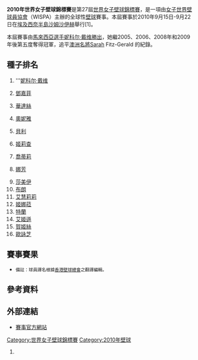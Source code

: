 **2010年世界女子壁球錦標賽**是第27屆[世界女子壁球錦標賽](https://zh.wikipedia.org/wiki/世界女子壁球錦標賽 "wikilink")，是一項由[女子世界壁球員協會](https://zh.wikipedia.org/wiki/女子世界壁球員協會 "wikilink")（WISPA）主辦的全球性[壁球](../Page/壁球.md "wikilink")賽事。本屆賽事於2010年9月15日-9月22日在[埃及](../Page/埃及.md "wikilink")[西奈半島](../Page/西奈半島.md "wikilink")[沙姆沙伊赫](../Page/沙姆沙伊赫.md "wikilink")舉行\[1\]。

本屆賽事由[馬來西亞選手](https://zh.wikipedia.org/wiki/馬來西亞 "wikilink")[妮科尔·戴维勝出](https://zh.wikipedia.org/wiki/妮科尔·戴维 "wikilink")，她繼2005、2006、2008年和2009年後第五度奪得冠軍，追平[澳洲名將Sarah](https://zh.wikipedia.org/wiki/澳洲 "wikilink") Fitz-Gerald 的紀錄。

## 種子排名

1.  '''[妮科尔·戴维](https://zh.wikipedia.org/wiki/妮科尔·戴维 "wikilink")

2.  [鄧嘉菲](https://zh.wikipedia.org/wiki/Jenny_Duncalf "wikilink")

3.  [華達絲](https://zh.wikipedia.org/wiki/Alison_Waters "wikilink")

4.  [奧妮雅](https://zh.wikipedia.org/wiki/Omneya_Abdel_Kawy "wikilink")

5.  [貝利](https://zh.wikipedia.org/wiki/Madeline_Perry "wikilink")

6.  [姬莉查](https://zh.wikipedia.org/wiki/Natalie_Grainger "wikilink")

7.  [喬蒂莉](https://zh.wikipedia.org/wiki/Natalie_Grinham "wikilink")

8.  [娜芳](https://zh.wikipedia.org/wiki/Laura_Massaro "wikilink")

<!-- end list -->

9.   [莎美伊](https://zh.wikipedia.org/wiki/Camille_Serme "wikilink")
10.  [布朗](https://zh.wikipedia.org/wiki/Kasey_Brown "wikilink")
11.  [艾慧莉莉](https://zh.wikipedia.org/wiki/Raneem_El_Weleily "wikilink")
12.  [姬娜菈](https://zh.wikipedia.org/wiki/Engy_Kheirallah "wikilink")
13.  [特蘭](https://zh.wikipedia.org/wiki/Samantha_Teran "wikilink")
14.  [艾姬遜](https://zh.wikipedia.org/wiki/Vanessa_Atkinson "wikilink")
15.  [賀姬絲](https://zh.wikipedia.org/wiki/Jaclyn_Hawkes "wikilink")
16.  [歐詠芝](../Page/歐詠芝.md "wikilink")

## 賽事賽果

  - <small>備註：球員譯名根據[香港壁球總會](../Page/香港壁球總會.md "wikilink")之翻譯編輯。</small>

## 參考資料

## 外部連結

  - [賽事官方網站](https://web.archive.org/web/20100925200652/http://www.sohosquareworldopen.com/)

[Category:世界女子壁球錦標賽](https://zh.wikipedia.org/wiki/Category:世界女子壁球錦標賽 "wikilink") [Category:2010年壁球](https://zh.wikipedia.org/wiki/Category:2010年壁球 "wikilink")

1.